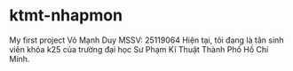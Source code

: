 # ktmt-nhapmon
My first project
Võ Mạnh Duy
MSSV: 25119064
Hiện tại, tôi đang là tân sinh viên khóa k25 của trường đại học Sư Phạm Kĩ Thuật Thành Phố Hồ Chí Minh.